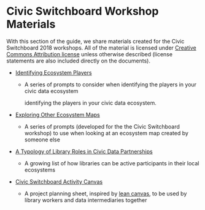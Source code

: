 # Civic Switchboard Workshop Materials

With this section of the guide, we share materials created for the Civic Switchboard 2018 workshops. All of the material is licensed under [Creative Commons Attribution license](https://creativecommons.org/licenses/by/4.0/) unless otherwise described \(license statements are also included directly on the documents\).

* [Identifying Ecosystem Players](https://github.com/civic-switchboard/guide/blob/master/toolkit/Identifying%20Ecosytem%20Players.pdf)

  * A series of prompts to consider when identifying the players in your civic data ecosystem

    identifying the players in your civic data ecosystem. 

* [Exploring Other Ecosystem Maps](https://github.com/civic-switchboard/guide/blob/master/toolkit/Exploring%20Other%20Ecosystem%20Maps.pdf)
  * A series of prompts \(developed for the  the Civic Switchboard workshop\) to use when looking at an ecosystem map created by someone else 
* [A Typology of Library Roles in Civic Data Partnerships](https://github.com/civic-switchboard/guide/raw/master/toolkit/Typology%20of%20Library%20roles%20in%20Civic%20Data%20Partnerships.pdf)

  * A growing list of how libraries can be active participants in their local ecosystems

* [Civic Switchboard Activity Canvas](https://github.com/civic-switchboard/guide/raw/master/toolkit/Civic%20Switchboard%20Activity%20Canvas%20Updated%20May%202%202018.pdf)
  * A project planning sheet, inspired by [lean canvas](https://leanstack.com/is-one-page-business-model), to be used by library workers and data intermediaries together



